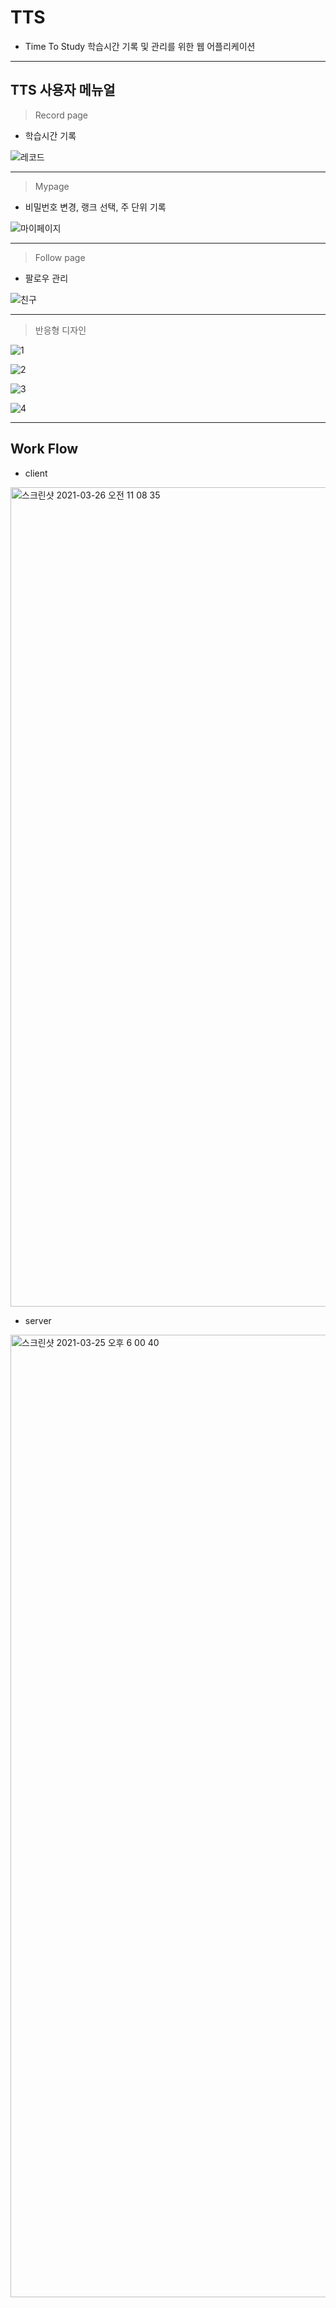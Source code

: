 # TTS

* Time To Study 학습시간 기록 및 관리를 위한 웹 어플리케이션
___
  
## TTS 사용자 메뉴얼

> Record page

* 학습시간 기록

![레코드](https://user-images.githubusercontent.com/75593016/112567058-80c00700-8e23-11eb-8ec4-642f87dd0185.gif)
___

> Mypage

* 비밀번호 변경, 랭크 선택, 주 단위 기록

![마이페이지](https://user-images.githubusercontent.com/75593016/112567417-270c0c80-8e24-11eb-80d5-6d9db0abec1d.gif)

___

> Follow page

* 팔로우 관리

![친구](https://user-images.githubusercontent.com/75593016/112567782-c6310400-8e24-11eb-9997-7549373c8437.gif)
___



> 반응형 디자인

![1](https://user-images.githubusercontent.com/75593016/112568047-393a7a80-8e25-11eb-9e8d-0e04cc9fc60b.gif)

![2](https://user-images.githubusercontent.com/75593016/112568049-3a6ba780-8e25-11eb-973e-8bea433c48cd.gif)

![3](https://user-images.githubusercontent.com/75593016/112568056-3b9cd480-8e25-11eb-95e2-266693d23e24.gif)

![4](https://user-images.githubusercontent.com/75593016/112568059-3cce0180-8e25-11eb-97a4-038613c5002d.gif)

___

## Work Flow

* client

<img width="1311" alt="스크린샷 2021-03-26 오전 11 08 35" src="https://user-images.githubusercontent.com/75593016/112568355-ae0db480-8e25-11eb-90ab-4e3b27d7e12a.png">

* server

<img width="1540" alt="스크린샷 2021-03-25 오후 6 00 40" src="https://user-images.githubusercontent.com/75593016/112568271-89b1d800-8e25-11eb-84fd-b8e9edd787d6.png">
